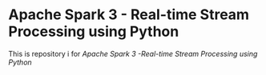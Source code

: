 # Apache Spark 3 - Real-time Stream Processing using Python
This is  repository i for <em>Apache Spark 3 -Real-time Stream Processing using Python</em> <br>
